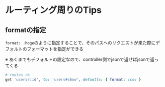 # ルーティング周りのTips

## formatの指定
`format: :hoge`のように指定することで、そのパスへのリクエストが来た際にデフォルトのフォーマットを指定ができる

※ あくまでもデフォルトの設定なので、controller側でjsonで返せばjsonで返ってくる
```ruby
# routes.rb
get 'users/:id', to: 'users#show', defaults: { format: :csv }
```
